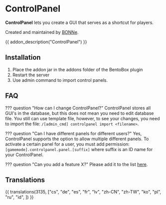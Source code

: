 # ControlPanel

**ControlPanel** lets you create a GUI that serves as a shortcut for players.

Created and maintained by [BONNe](https://github.com/BONNe).

{{ addon_description("ControlPanel") }}

## Installation

1. Place the addon jar in the addons folder of the BentoBox plugin
2. Restart the server
3. Use admin command to import control panels.


## FAQ

??? question "How can I change ControlPanel?"
    ControlPanel stores all GUI's in the database, but this does not mean you need to edit database file. You still can use template file, however, to see your changes, you need to import the file: `/[admin_cmd] controlpanel import <filename>`.

??? question "Can I have different panels for different users?"
    Yes, ControlPanel supports the option to allow multiple different panels. To activate a certain panel for a user, you must add permission: `[gamemode].controlpanel.panel.[suffix]` where suffix is an ID name for your ControlPanel.

??? question "Can you add a feature X?"
    Please add it to the list [here](https://github.com/BentoBoxWorld/ControlPanel/issues).

## Translations

{{ translations(3135, ["cs", "de", "es", "fr", "lv", "zh-CN", "zh-TW", "ko", "pl", "ru", "id", ]) }}
